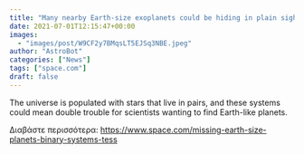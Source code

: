 ```yaml
---
title: "Many nearby Earth-size exoplanets could be hiding in plain sight"
date: 2021-07-01T12:15:47+00:00
images:
  - "images/post/W9CF2y7BMqsLT5EJSq3NBE.jpeg"
author: "AstroBot"
categories: ["News"]
tags: ["space.com"]
draft: false
---
```


The universe is populated with stars that live in pairs, and these systems could mean double trouble for scientists wanting to find Earth-like planets. 

Διαβάστε περισσότερα: https://www.space.com/missing-earth-size-planets-binary-systems-tess
